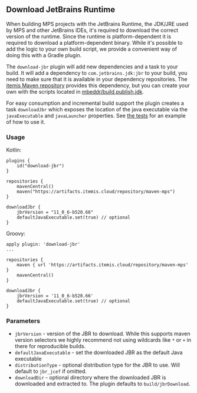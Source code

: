 ## Download JetBrains Runtime

When building MPS projects with the JetBrains Runtime, the JDK/JRE used by MPS and other JetBrains IDEs, it's
required to download the correct version of the runtime. Since the runtime is platform-dependent it is required to
download a platform-dependent binary. While it's possible to add the logic to your own build script, we provide
a convenient way of doing this with a Gradle plugin.

The `download-jbr` plugin will add new dependencies and a task to your build. It will add a dependency to
`com.jetbrains.jdk:jbr` to your build, you need to make sure that it is available in your dependency repositories. The
[itemis Maven repository](https://artifacts.itemis.cloud/repository/maven-mps) provides this dependency, but you can
create your own with the scripts located in [mbeddr/build.publish.jdk](https://github.com/mbeddr/build.publish.jdk).

For easy consumption and incremental build support the plugin creates a task `downloadJbr` which exposes the location of
the java executable via the `javaExecutable` and `javaLauncher` properties. See
[the tests](../../src/test/kotlin/test/others/JBRDownloadTest.kt) for an example of how to use it.

### Usage


Kotlin:
```
plugins {
    id("download-jbr")
}

repositories {
    mavenCentral()
    maven("https://artifacts.itemis.cloud/repository/maven-mps")
}

downloadJbr {
    jbrVersion = "11_0_6-b520.66"
    defaultJavaExecutable.set(true) // optional
}
```

Groovy:
```
apply plugin: 'download-jbr'
...

repositories {
    maven { url 'https://artifacts.itemis.cloud/repository/maven-mps' }
    mavenCentral()
}

downloadJbr {
    jbrVersion = '11_0_6-b520.66'
    defaultJavaExecutable.set(true) // optional
}
```

### Parameters

* `jbrVersion` - version of the JBR to download. While this supports maven version selectors we highly recommend not
  using wildcards like `*` or `+` in there for reproducible builds.
* `defaultJavaExecutable` - set the downloaded JBR as the default Java executable
* `distributionType` - optional distribution type for the JBR to use. Will default to `jbr_jcef` if omitted.
* `downloadDir` - optional directory where the downloaded JBR is downloaded and extracted to. The plugin defaults to
  `build/jbrDownload`. 
